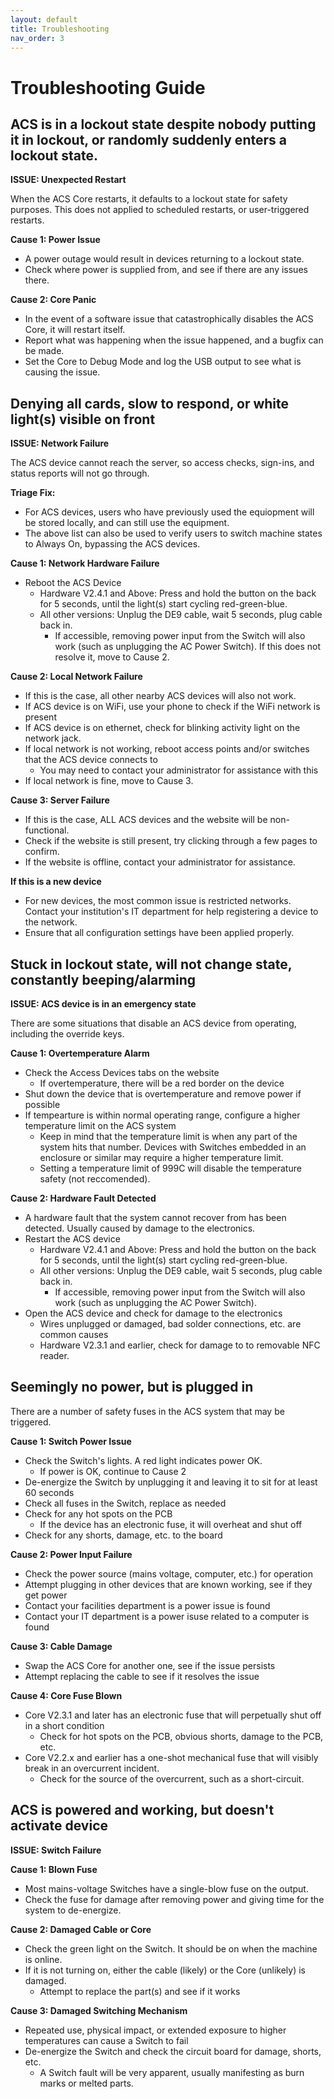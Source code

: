 ```yaml
---
layout: default
title: Troubleshooting
nav_order: 3
---
```


# Troubleshooting Guide

## ACS is in a lockout state despite nobody putting it in lockout, or randomly suddenly enters a lockout state.

**ISSUE: Unexpected Restart**

When the ACS Core restarts, it defaults to a lockout state for safety purposes. This does not applied to scheduled restarts, or user-triggered restarts.

**Cause 1: Power Issue**
* A power outage would result in devices returning to a lockout state.
* Check where power is supplied from, and see if there are any issues there.

**Cause 2: Core Panic**
* In the event of a software issue that catastrophically disables the ACS Core, it will restart itself.
* Report what was happening when the issue happened, and a bugfix can be made.
* Set the Core to Debug Mode and log the USB output to see what is causing the issue.

## Denying all cards, slow to respond, or white light(s) visible on front

**ISSUE: Network Failure**

The ACS device cannot reach the server, so access checks, sign-ins, and status reports will not go through. 

**Triage Fix:**
* For ACS devices, users who have previously used the equiopment will be stored locally, and can still use the equipment.
* The above list can also be used to verify users to switch machine states to Always On, bypassing the ACS devices.

**Cause 1: Network Hardware Failure**
* Reboot the ACS Device
  * Hardware V2.4.1 and Above: Press and hold the button on the back for 5 seconds, until the light(s) start cycling red-green-blue.
  * All other versions: Unplug the DE9 cable, wait 5 seconds, plug cable back in.
    * If accessible, removing power input from the Switch will also work (such as unplugging the AC Power Switch).
If this does not resolve it, move to Cause 2.

**Cause 2: Local Network Failure**
* If this is the case, all other nearby ACS devices will also not work.
* If ACS device is on WiFi, use your phone to check if the WiFi network is present
* If ACS device is on ethernet, check for blinking activity light on the network jack.
* If local network is not working, reboot access points and/or switches that the ACS device connects to
  * You may need to contact your administrator for assistance with this
* If local network is fine, move to Cause 3.

**Cause 3: Server Failure**
* If this is the case, ALL ACS devices and the website will be non-functional.
* Check if the website is still present, try clicking through a few pages to confirm.
* If the website is offline, contact your administrator for assistance.

**If this is a new device**
* For new devices, the most common issue is restricted networks. Contact your institution's IT department for help registering a device to the network.
* Ensure that all configuration settings have been applied properly.

## Stuck in lockout state, will not change state, constantly beeping/alarming

**ISSUE: ACS device is in an emergency state**

There are some situations that disable an ACS device from operating, including the override keys.

**Cause 1: Overtemperature Alarm**
* Check the Access Devices tabs on the website
  * If overtemperature, there will be a red border on the device
* Shut down the device that is overtemperature and remove power if possible
* If tempearture is within normal operating range, configure a higher temperature limit on the ACS system
  * Keep in mind that the temperature limit is when any part of the system hits that number. Devices with Switches embedded in an enclosure or similar may require a higher temperature limit.
  * Setting a temperature limit of 999C will disable the temperature safety (not reccomended).

**Cause 2: Hardware Fault Detected**
* A hardware fault that the system cannot recover from has been detected. Usually caused by damage to the electronics.
* Restart the ACS device
  * Hardware V2.4.1 and Above: Press and hold the button on the back for 5 seconds, until the light(s) start cycling red-green-blue.
  * All other versions: Unplug the DE9 cable, wait 5 seconds, plug cable back in.
    * If accessible, removing power input from the Switch will also work (such as unplugging the AC Power Switch).
* Open the ACS device and check for damage to the electronics
  * Wires unplugged or damaged, bad solder connections, etc. are common causes
  * Hardware V2.3.1 and earlier, check for damage to to removable NFC reader.

## Seemingly no power, but is plugged in

There are a number of safety fuses in the ACS system that may be triggered.

**Cause 1: Switch Power Issue**
* Check the Switch's lights. A red light indicates power OK.
  * If power is OK, continue to Cause 2
* De-energize the Switch by unplugging it and leaving it to sit for at least 60 seconds
* Check all fuses in the Switch, replace as needed
* Check for any hot spots on the PCB
  * If the device has an electronic fuse, it will overheat and shut off
* Check for any shorts, damage, etc. to the board

**Cause 2: Power Input Failure**
* Check the power source (mains voltage, computer, etc.) for operation
* Attempt plugging in other devices that are known working, see if they get power
* Contact your facilities department is a power issue is found
* Contact your IT department is a power isuse related to a computer is found

**Cause 3: Cable Damage**
* Swap the ACS Core for another one, see if the issue persists
* Attempt replacing the cable to see if it resolves the issue

**Cause 4: Core Fuse Blown**
* Core V2.3.1 and later has an electronic fuse that will perpetually shut off in a short condition
  * Check for hot spots on the PCB, obvious shorts, damage to the PCB, etc.
* Core V2.2.x and earlier has a one-shot mechanical fuse that will visibly break in an overcurrent incident.
  * Check for the source of the overcurrent, such as a short-circuit.

## ACS is powered and working, but doesn't activate device

 **ISSUE: Switch Failure**

 **Cause 1: Blown Fuse**
 * Most mains-voltage Switches have a single-blow fuse on the output.
 * Check the fuse for damage after removing power and giving time for the system to de-energize.

**Cause 2: Damaged Cable or Core**
* Check the green light on the Switch. It should be on when the machine is online.
* If it is not turning on, either the cable (likely) or the Core (unlikely) is damaged.
  * Attempt to replace the part(s) and see if it works

**Cause 3: Damaged Switching Mechanism**
* Repeated use, physical impact, or extended exposure to higher temperatures can cause a Switch to fail
* De-energize the Switch and check the circuit board for damage, shorts, etc.
  * A Switch fault will be very apparent, usually manifesting as burn marks or melted parts.
